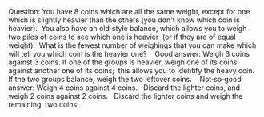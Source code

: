 Question: You have 8 coins which are all the same weight, except for one which is slightly
heavier than the others (you don't know which coin is heavier).  You also have an old‐style
balance, which allows you to weigh two piles of coins to see which one is heavier 
(or if they are of equal weight).  What is the fewest number of weighings that you can make
which will tell you which coin is the heavier one? 
 
Good answer: Weigh 3 coins against 3 coins.
If one of the groups is heavier, weigh one of its coins against another one of its coins; 
this allows you to identify the heavy coin.  
If the two groups balance, weigh the two leftover coins. 
 
Not‐so‐good answer: Weigh 4 coins against 4 coins.  
Discard the lighter coins, and weigh 2 coins against 2 coins.  
Discard the lighter coins and weigh the remaining  two coins. 
